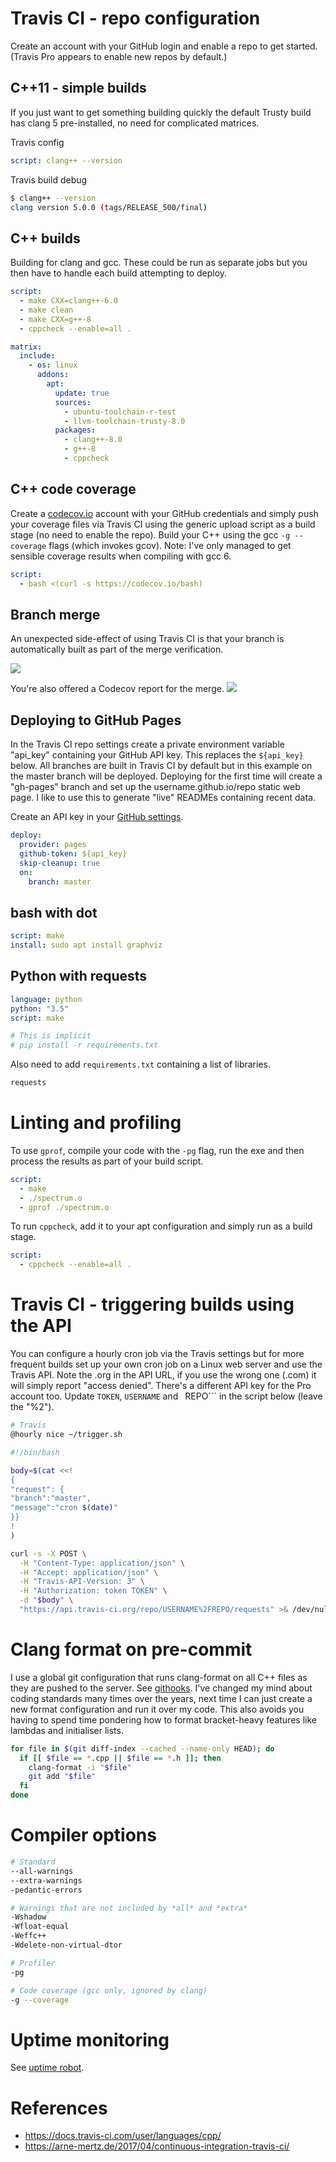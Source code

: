# Travis CI - repo configuration
Create an account with your GitHub login and enable a repo to get started. (Travis Pro appears to enable new repos by default.)

## C++11 - simple builds
If you just want to get something building quickly the default Trusty build
has clang 5 pre-installed, no need for complicated matrices.

Travis config
```YAML
script: clang++ --version
```

Travis build debug
```bash
$ clang++ --version
clang version 5.0.0 (tags/RELEASE_500/final)
```

## C++ builds
Building for clang and gcc. These could be run as separate jobs but you
then have to handle each build attempting to deploy.
```yaml
script:
  - make CXX=clang++-6.0
  - make clean
  - make CXX=g++-8
  - cppcheck --enable=all .

matrix:
  include:
    - os: linux
      addons:
        apt:
          update: true
          sources:
            - ubuntu-toolchain-r-test
            - llvm-toolchain-trusty-8.0
          packages:
            - clang++-8.0
            - g++-8
            - cppcheck
```
## C++ code coverage
Create a [codecov.io](https://codecov.io/) account with your GitHub credentials and
simply push your coverage files via Travis CI using the generic upload script as
a build stage (no need to enable the repo). Build your C++ using the gcc ```-g --coverage``` flags (which invokes
gcov). Note: I've only managed to get sensible coverage results when compiling with gcc 6.

```yaml
script:
  - bash <(curl -s https://codecov.io/bash)
```

## Branch merge
An unexpected side-effect of using Travis CI is that your branch is automatically built as part of the merge verification.

![](branch_merge.png)

You're also offered a Codecov report for the merge.
![](code_coverage_merge_report.png)

## Deploying to GitHub Pages
In the Travis CI repo settings create a private environment variable "api_key"
containing your GitHub API key. This replaces the ```${api_key}``` below. All
branches are built in Travis CI by default but in this example on the master
branch will be deployed. Deploying for the first time will create a "gh-pages"
branch and set up the username.github.io/repo static web page. I like to
use this to generate "live" READMEs containing recent data.

Create an API key in your [GitHub settings](https://github.com/settings/tokens).

```yaml
deploy:
  provider: pages
  github-token: ${api_key}
  skip-cleanup: true
  on:
    branch: master
```

## bash with dot
```yaml
script: make
install: sudo apt install graphviz
```

## Python with requests
```yaml
language: python
python: "3.5"
script: make

# This is implicit
# pip install -r requirements.txt
```

Also need to add ```requirements.txt``` containing a list of libraries.
```bash
requests
```

# Linting and profiling
To use ```gprof```, compile your code with the ```-pg``` flag, run the exe and then process the results as part of your build script.
```yaml
script:
  - make
  - ./spectrum.o
  - gprof ./spectrum.o
```

To run ```cppcheck```, add it to your apt configuration and simply run as a build stage.
```yaml
script:
  - cppcheck --enable=all .
```

# Travis CI - triggering builds using the API
You can configure a hourly cron job via the Travis settings but for more
frequent builds set up your own cron job on a Linux web server and use the
Travis API. Note the .org in the API URL, if you use the wrong one (.com) it
will simply report "access denied". There's a different API key for the Pro
account too. Update ```TOKEN```, ```USERNAME``` and ``` ```REPO``` in the script below (leave the "%2").

```bash
# Travis
@hourly nice ~/trigger.sh
```

```bash
#!/bin/bash

body=$(cat <<!
{
"request": {
"branch":"master",
"message":"cron $(date)"
}}
!
)

curl -s -X POST \
  -H "Content-Type: application/json" \
  -H "Accept: application/json" \
  -H "Travis-API-Version: 3" \
  -H "Authorization: token TOKEN" \
  -d "$body" \
  "https://api.travis-ci.org/repo/USERNAME%2FREPO/requests" >& /dev/null
```

# Clang format on pre-commit
I use a global git configuration that runs clang-format on all C++ files as they are pushed to the server. See [githooks](https://github.com/deanturpin/githooks). I've changed my mind about coding standards many times over the years, next time I can just create a new format configuration and run it over my code. This also avoids you having to spend time pondering how to format bracket-heavy features like lambdas and initialiser lists.

```bash
for file in $(git diff-index --cached --name-only HEAD); do
  if [[ $file == *.cpp || $file == *.h ]]; then
    clang-format -i "$file"
    git add "$file"
  fi
done
```

# Compiler options
```bash
# Standard
--all-warnings
--extra-warnings
-pedantic-errors

# Warnings that are not included by *all* and *extra*
-Wshadow
-Wfloat-equal
-Weffc++
-Wdelete-non-virtual-dtor

# Profiler
-pg

# Code coverage (gcc only, ignored by clang)
-g --coverage
```

# Uptime monitoring
See [uptime robot](https://stats.uptimerobot.com/V7YEVs8gv).

# References
* https://docs.travis-ci.com/user/languages/cpp/
* https://arne-mertz.de/2017/04/continuous-integration-travis-ci/
